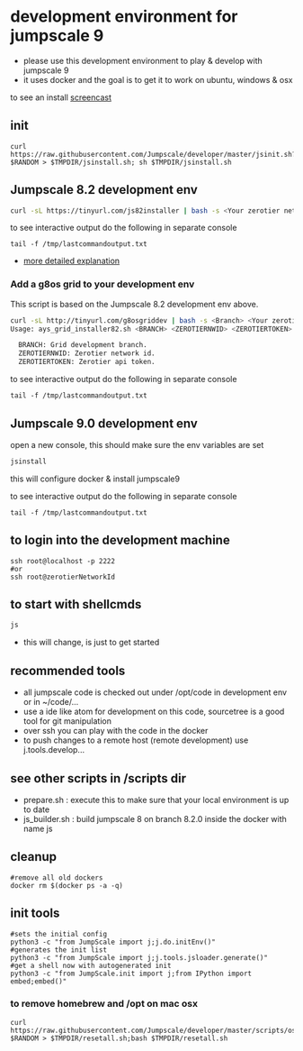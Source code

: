
# development environment for jumpscale 9

- please use this development environment to play & develop with jumpscale 9
- it uses docker and the goal is to get it to work on ubuntu, windows & osx

to see an install [screencast](http://showterm.io/5a87e36aee35b5b765b20#fast)

## init

```
curl https://raw.githubusercontent.com/Jumpscale/developer/master/jsinit.sh?$RANDOM > $TMPDIR/jsinstall.sh; sh $TMPDIR/jsinstall.sh
```



## Jumpscale 8.2 development env

```bash
curl -sL https://tinyurl.com/js82installer | bash -s <Your zerotier network id>
```

to see interactive output do the following in separate console
```
tail -f /tmp/lastcommandoutput.txt
```

- [more detailed explanation](docs/installjs8_details.md)

### Add a g8os grid to your development env

This script is based on the Jumpscale 8.2 development env above.

```bash
curl -sL http://tinyurl.com/g8osgriddev | bash -s <Branch> <Your zerotier network id> <Zerotier api token>
Usage: ays_grid_installer82.sh <BRANCH> <ZEROTIERNWID> <ZEROTIERTOKEN>

  BRANCH: Grid development branch.
  ZEROTIERNWID: Zerotier network id.
  ZEROTIERTOKEN: Zerotier api token.
```

to see interactive output do the following in separate console
```
tail -f /tmp/lastcommandoutput.txt
```

## Jumpscale 9.0 development env

open a new console, this should make sure the env variables are set

```bash
jsinstall
```
this will configure docker & install jumpscale9

to see interactive output do the following in separate console
```
tail -f /tmp/lastcommandoutput.txt
```

## to login into the development machine

```
ssh root@localhost -p 2222
#or
ssh root@zerotierNetworkId
```

## to start with shellcmds

```bash
js
```

 - this will change, is just to get started

## recommended tools

- all jumpscale code is checked out under /opt/code in development env or in ~/code/...
- use a ide like atom for development on this code, sourcetree is a good tool for git manipulation
- over ssh you can play with the code in the docker
- to push changes to a remote host (remote development) use j.tools.develop...


## see other scripts in /scripts dir

- prepare.sh : execute this to make sure that your local environment is up to date
- js_builder.sh : build jumpscale 8 on branch 8.2.0 inside the docker with name js

## cleanup
```
#remove all old dockers
docker rm $(docker ps -a -q)
```

## init tools

```
#sets the initial config
python3 -c "from JumpScale import j;j.do.initEnv()"
#generates the init list
python3 -c "from JumpScale import j;j.tools.jsloader.generate()"
#get a shell now with autogenerated init
python3 -c "from JumpScale.init import j;from IPython import embed;embed()"

```

### to remove homebrew and /opt on mac osx

```
curl https://raw.githubusercontent.com/Jumpscale/developer/master/scripts/osx_reset_all.sh?$RANDOM > $TMPDIR/resetall.sh;bash $TMPDIR/resetall.sh
```
